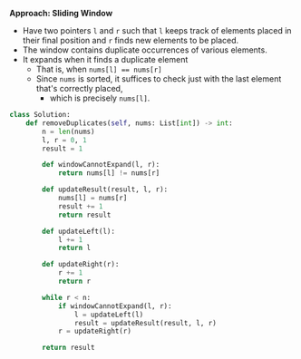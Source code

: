 **Approach: Sliding Window**
* Have two pointers `l` and `r` such that `l` keeps track of elements placed in their final position and `r` finds new elements to be placed.
* The window contains duplicate occurrences of various elements.
* It expands when it finds a duplicate element
	* That is, when `nums[l] == nums[r]`
	* Since `nums` is sorted, it suffices to check just with the last element that's correctly placed,
		* which is precisely `nums[l]`.
```py
class Solution:
    def removeDuplicates(self, nums: List[int]) -> int:
        n = len(nums)
        l, r = 0, 1
        result = 1

        def windowCannotExpand(l, r):
            return nums[l] != nums[r]

        def updateResult(result, l, r):
            nums[l] = nums[r]
            result += 1
            return result

        def updateLeft(l):
            l += 1
            return l

        def updateRight(r):
            r += 1
            return r

        while r < n:
            if windowCannotExpand(l, r):
                l = updateLeft(l)
                result = updateResult(result, l, r)                
            r = updateRight(r)

        return result
```

